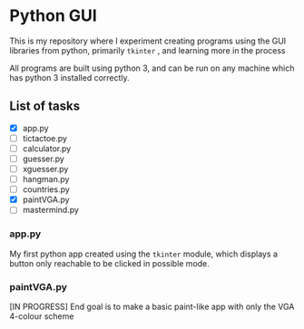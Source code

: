 # Python GUI

This is my repository where I experiment creating programs using the GUI libraries from python, primarily `tkinter` , and learning more in the process

All programs are built using python 3, and can be run on any machine which has python 3 installed correctly.

## List of tasks

- [x] app.py
- [ ] tictactoe.py
- [ ] calculator.py
- [ ] guesser.py
- [ ] xguesser.py
- [ ] hangman.py
- [ ] countries.py
- [x] paintVGA.py
- [ ] mastermind.py

### app.py

My first python app created using the `tkinter` module, which displays a button only reachable to be clicked in possible mode.

### paintVGA.py

[IN PROGRESS] End goal is to make a basic paint-like app with only the VGA 4-colour scheme
